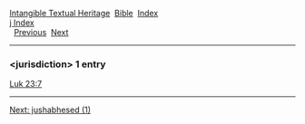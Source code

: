 [Intangible Textual Heritage](../../index)  [Bible](../index) 
[Index](index)   
[j Index](_j_)  
  [Previous](c06383)  [Next](c06385) 

------------------------------------------------------------------------

### &lt;jurisdiction&gt; 1 entry

[Luk 23:7](../kjv/luk023.htm#007)  

------------------------------------------------------------------------

[Next: jushabhesed (1)](c06385)

